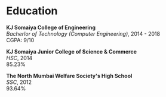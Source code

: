 # Education

**KJ Somaiya College of Engineering**  
_Bacherlor of Technology (Computer Engineering)_, 2014 - 2018  
CGPA: 9/10

**KJ Somaiya Junior College of Science & Commerce**  
_HSC_, 2014  
85.23%

**The North Mumbai Welfare Society's High School**  
_SSC_, 2012  
93.64%

